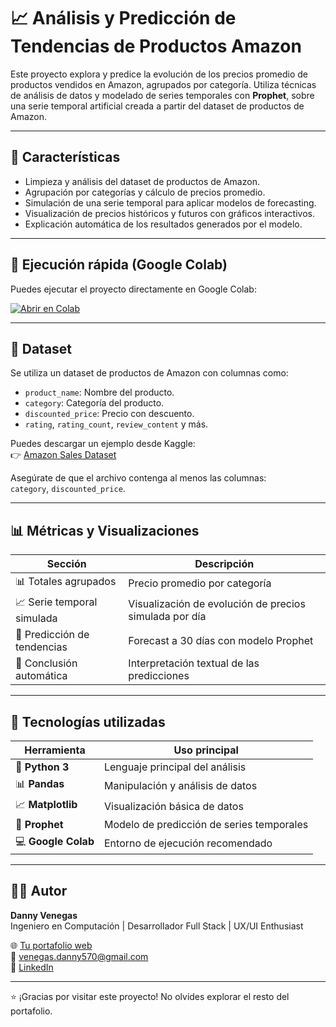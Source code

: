 # 📈 Análisis y Predicción de Tendencias de Productos Amazon

Este proyecto explora y predice la evolución de los precios promedio de productos vendidos en Amazon, agrupados por categoría. Utiliza técnicas de análisis de datos y modelado de series temporales con **Prophet**, sobre una serie temporal artificial creada a partir del dataset de productos de Amazon.

---

## 📌 Características

- Limpieza y análisis del dataset de productos de Amazon.
- Agrupación por categorías y cálculo de precios promedio.
- Simulación de una serie temporal para aplicar modelos de forecasting.
- Visualización de precios históricos y futuros con gráficos interactivos.
- Explicación automática de los resultados generados por el modelo.

---

## 🚀 Ejecución rápida (Google Colab)

Puedes ejecutar el proyecto directamente en Google Colab:

[![Abrir en Colab](https://colab.research.google.com/assets/colab-badge.svg)](https://colab.research.google.com/)

---

## 📁 Dataset

Se utiliza un dataset de productos de Amazon con columnas como:

- `product_name`: Nombre del producto.
- `category`: Categoría del producto.
- `discounted_price`: Precio con descuento.
- `rating`, `rating_count`, `review_content` y más.

Puedes descargar un ejemplo desde Kaggle:  
👉 [Amazon Sales Dataset](https://www.kaggle.com/datasets/karkavelrajaj/amazon-sales-dataset/data)

Asegúrate de que el archivo contenga al menos las columnas:  
`category`, `discounted_price`.

---

## 📊 Métricas y Visualizaciones

| Sección                     | Descripción                                                |
|----------------------------|------------------------------------------------------------|
| 📊 Totales agrupados       | Precio promedio por categoría                              |
| 📈 Serie temporal simulada | Visualización de evolución de precios simulada por día     |
| 🔮 Predicción de tendencias| Forecast a 30 días con modelo Prophet                      |
| 📌 Conclusión automática   | Interpretación textual de las predicciones                 |

---

## 🧰 Tecnologías utilizadas

| Herramienta               | Uso principal                                  |
|---------------------------|------------------------------------------------|
| 🐍 **Python 3**           | Lenguaje principal del análisis                |
| 📊 **Pandas**             | Manipulación y análisis de datos               |
| 📈 **Matplotlib**         | Visualización básica de datos                  |
| 🔮 **Prophet**            | Modelo de predicción de series temporales      |
| 💻 **Google Colab**       | Entorno de ejecución recomendado               |

---

## 👨‍💻 Autor

**Danny Venegas**  
Ingeniero en Computación | Desarrollador Full Stack | UX/UI Enthusiast

🌐 [Tu portafolio web](#)  
📧 venegas.danny570@gmail.com  
💼 [LinkedIn](https://www.linkedin.com/in/danny-venegas-275726231)

---

⭐ ¡Gracias por visitar este proyecto! No olvides explorar el resto del portafolio.

